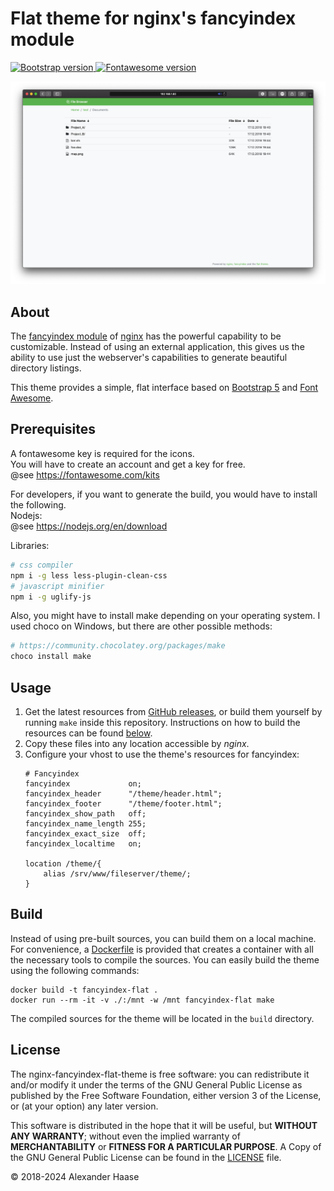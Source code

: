 # Flat theme for nginx's fancyindex module

<a href="https://getbootstrap.com/docs">
    <img src="https://flat.badgen.net/badge/bootstrap/5.x/563d7c" alt="Bootstrap version">
</a>
<a href="https://docs.fontawesome.com/">
    <img src="https://flat.badgen.net/badge/fontawesome/6.x/" alt="Fontawesome version">
</a>

![](doc/screenshot.png)


## About

The [fancyindex module](https://github.com/aperezdc/ngx-fancyindex) of
[nginx](http://nginx.org/) has the powerful capability to be customizable.
Instead of using an external application, this gives us the ability to use
just the webserver's capabilities to generate beautiful directory listings.

This theme provides a simple, flat interface based on
[Bootstrap 5](https://getbootstrap.com) and [Font Awesome](https://fontawesome.com).

## Prerequisites
A fontawesome key is required for the icons. \
You will have to create an account and get a key for free. \
@see https://fontawesome.com/kits

For developers, if you want to generate the build, you would have to install the following. \
Nodejs: \
@see https://nodejs.org/en/download

Libraries:
```sh
# css compiler
npm i -g less less-plugin-clean-css
# javascript minifier
npm i -g uglify-js
```
Also, you might have to install make depending on your operating system.
I used choco on Windows, but there are other possible methods:
```sh
# https://community.chocolatey.org/packages/make
choco install make
```

## Usage

1. Get the latest resources from [GitHub releases][releases], or build them
   yourself by running `make` inside this repository. Instructions on how to
   build the resources can be found [below](#build).
2. Copy these files into any location accessible by *nginx*.
3. Configure your vhost to use the theme's resources for fancyindex:
    ```
    # Fancyindex
    fancyindex             on;
    fancyindex_header      "/theme/header.html";
    fancyindex_footer      "/theme/footer.html";
    fancyindex_show_path   off;
    fancyindex_name_length 255;
    fancyindex_exact_size  off;
    fancyindex_localtime   on;

    location /theme/{
        alias /srv/www/fileserver/theme/;
    }
    ```

[releases]: https://github.com/alehaa/nginx-fancyindex-flat-theme/releases


## Build

Instead of using pre-built sources, you can build them on a local machine. For
convenience, a [Dockerfile](Dockerfile) is provided that creates a container
with all the necessary tools to compile the sources. You can easily build the
theme using the following commands:

```
docker build -t fancyindex-flat .
docker run --rm -it -v ./:/mnt -w /mnt fancyindex-flat make
```

The compiled sources for the theme will be located in the `build` directory.

## License

The nginx-fancyindex-flat-theme is free software: you can redistribute it and/or
modify it under the terms of the GNU General Public License as published by the
Free Software Foundation, either version 3 of the License, or (at your option)
any later version.

This software is distributed in the hope that it will be useful, but **WITHOUT
ANY WARRANTY**; without even the implied warranty of **MERCHANTABILITY** or
**FITNESS FOR A PARTICULAR PURPOSE**. A Copy of the GNU General Public License
can be found in the [LICENSE](LICENSE) file.

&copy; 2018-2024 Alexander Haase
